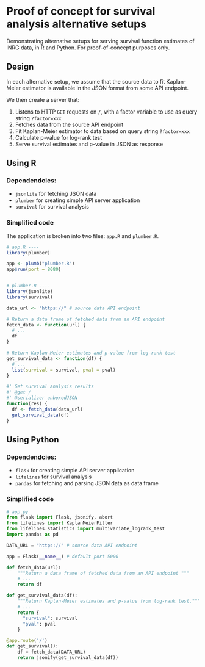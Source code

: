 # Proof of concept for survival analysis alternative setups

Demonstrating alternative setups for serving survival function estimates of INRG data, in R and Python. For proof-of-concept purposes only.

## Design

In each alternative setup, we assume that the source data to fit Kaplan-Meier estimator is available in the JSON format from some API endpoint.

We then create a server that:

1. Listens to HTTP `GET` requests on `/`, with a factor variable to use as query string `?factor=xxx`
2. Fetches data from the source API endpoint
3. Fit Kaplan-Meier estimator to data based on query string `?factor=xxx`
4. Calculate p-value for log-rank test
5. Serve survival estimates and p-value in JSON as response

## Using R

### Dependendcies:

- `jsonlite` for fetching JSON data
- `plumber` for creating simple API server application
- `survival` for survival analysis

### Simplified code

The application is broken into two files: `app.R` and `plumber.R`.

```r
# app.R ----
library(plumber)

app <- plumb("plumber.R")
app$run(port = 8080)


# plumber.R ----
library(jsonlite)
library(survival)

data_url <- "https://" # source data API endpoint

# Return a data frame of fetched data from an API endpoint
fetch_data <- function(url) {
  # ...
  df
}

# Return Kaplan-Meier estimates and p-value from log-rank test
get_survival_data <- function(df) {
  # ...
  list(survival = survival, pval = pval)
}

#' Get survival analysis results
#' @get /
#' @serializer unboxedJSON
function(res) {
  df <- fetch_data(data_url)
  get_survival_data(df)
}
```

## Using Python

### Dependendcies:

- `flask` for creating simple API server application
- `lifelines` for survival analysis
- `pandas` for fetching and parsing JSON data as data frame

### Simplified code

```python
# app.py
from flask import Flask, jsonify, abort
from lifelines import KaplanMeierFitter
from lifelines.statistics import multivariate_logrank_test
import pandas as pd

DATA_URL = "https://" # source data API endpoint

app = Flask(__name__) # default port 5000

def fetch_data(url):
    """Return a data frame of fetched data from an API endpoint """
    # ...
    return df

def get_survival_data(df):
    """Return Kaplan-Meier estimates and p-value from log-rank test."""
    # ...
    return {
      "survival": survival
      "pval": pval
    }

@app.route('/')
def get_survival():
    df = fetch_data(DATA_URL)
    return jsonify(get_survival_data(df))
```
